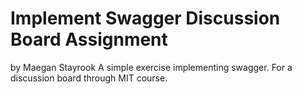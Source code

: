 # Implement Swagger Discussion Board Assignment
by Maegan Stayrook
A simple exercise implementing swagger. For a discussion board through MIT course.
